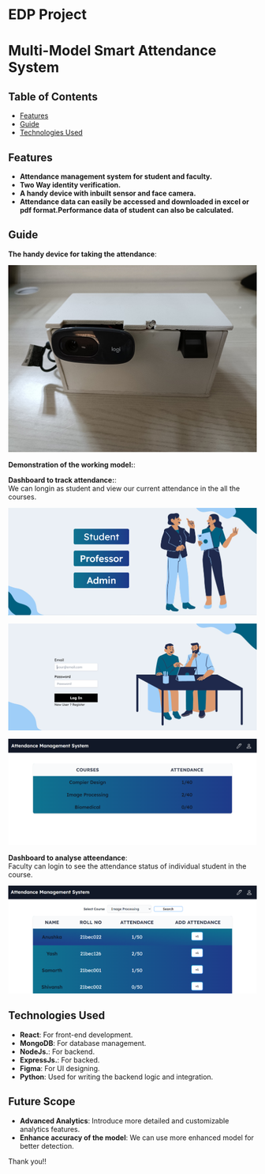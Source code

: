 # EDP Project

# Multi-Model Smart Attendance System


## Table of Contents

- [Features](#features)
- [Guide](#guide)
- [Technologies Used](#technologies-used)

  
## Features

- **Attendance management  system for student and faculty.**
- **Two Way identity verification.**
- **A handy device with inbuilt sensor and face camera.**
- **Attendance data can easily be accessed and downloaded in excel or pdf format.Performance data of student can also be calculated.**

## Guide

**The handy device for taking the attendance**:  

![Device](logo/device.jpeg)

**Demonstration of the working model:**:  



**Dashboard to track attendance:**:  
We can longin as student and view our current attendance in the all the courses.

![Device](logo/entry.png)

![Device](logo/login.png)

![Device](logo/student.png)

**Dashboard to analyse atteendance**:  
Faculty can login to see the attendance status of individual student in the course.

![Device](logo/faculty.png)


## Technologies Used

- **React**: For front-end development.
- **MongoDB**: For database management.
- **NodeJs.**: For backend.
- **ExpressJs.**: For backed.
- **Figma**: For UI designing.
- **Python**: Used for writing the backend logic and integration.

## Future Scope

- **Advanced Analytics**: Introduce more detailed and customizable analytics features.
- **Enhance accuracy of the model**: We can use more enhanced model for better detection.

Thank you!!
